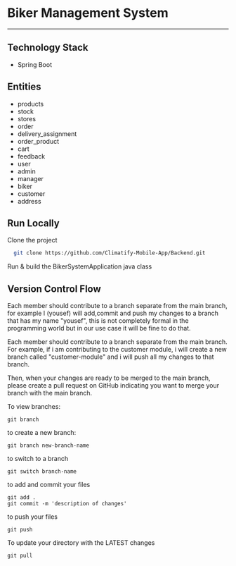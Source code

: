 
# Biker Management System

---



## Technology Stack

- Spring Boot

## Entities

- products
- stock
- stores
- order
- delivery_assignment
- order_product
- cart
- feedback
- user
- admin
- manager
- biker
- customer
- address

## Run Locally

Clone the project

```bash
  git clone https://github.com/Climatify-Mobile-App/Backend.git
```
Run & build the BikerSystemApplication java class

## Version Control Flow

Each member should contribute to a branch separate from the main branch, for example I (yousef) will add,commit and push my changes to a branch that has my name "yousef", this is not completely formal in the programming world but in our use case it will be fine to do that.

Each member should contribute to a branch separate from the main branch. For example, if i am contributing to the
customer module, i will create a new branch called "customer-module" and i will push all my changes to that branch.

Then, when your changes are ready to be merged to the main branch, please create a pull request on GitHub indicating you want to merge your branch with the main branch.

To view branches:
```
git branch
```

to create a new branch:
```
git branch new-branch-name
```

to switch to a branch
```
git switch branch-name
```

to add and commit your files
```
git add .
git commit -m 'description of changes'
```

to push your files
```
git push
```

To update your directory with the LATEST changes
```
git pull
```
